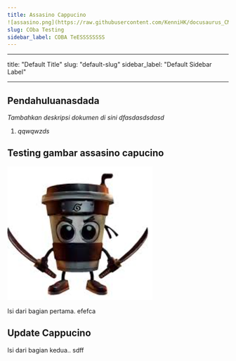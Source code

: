 ```yaml
---
title: Assasino Cappucino
![assasino.png](https://raw.githubusercontent.com/KenniHK/docusaurus_CMS/main/static/img/assasino.png)
slug: COba Testing
sidebar_label: COBA TeESSSSSSSS
---
```



- - -

title: "Default Title"
slug: "default-slug"
sidebar_label: "Default Sidebar Label"

- - -

## Pendahuluanasdada

*Tambahkan deskripsi dokumen di sini dfasdasdsdasd*



1. *qqwqwzds*

## Testing gambar assasino capucino
![assasino.png](https://raw.githubusercontent.com/KenniHK/docusaurus_CMS/main/static/img/assasino.png)

Isi dari bagian pertama. efefca

## Update Cappucino

Isi dari bagian kedua.. sdff

